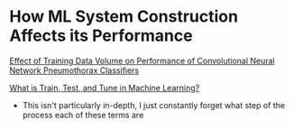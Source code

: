 # How ML System Construction Affects its Performance

[Effect of Training Data Volume on Performance of Convolutional Neural Network Pneumothorax Classifiers](https://pmc.ncbi.nlm.nih.gov/articles/PMC9485337/pdf/10278_2022_Article_594.pdf)

[What is Train, Test, and Tune in Machine Learning?](https://medium.com/@mikyung.jin.94/data-science-day-5-what-is-train-test-and-tune-in-machine-learning-778f58c921ef)
- This isn't particularly in-depth, I just constantly forget what step of the process each of these terms are
